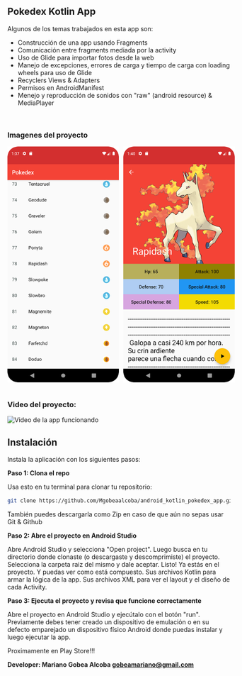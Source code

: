 ## Pokedex Kotlin App

Algunos de los temas trabajados en esta app son: 

- Construcción de una app usando Fragments
- Comunicación entre fragments mediada por la activity
- Uso de Glide para importar fotos desde la web
- Manejo de excepciones, errores de carga y tiempo de carga con loading wheels para uso de Glide
- Recyclers Views & Adapters
- Permisos en AndroidManifest
- Menejo y reproducción de sonidos con "raw" (android resource) & MediaPlayer


<br>

### Imagenes del proyecto

<div style="display:flex;">
  <img src="images/app_pokeapi_1.png" alt="Captura 1" style="margin-right:10px; max-width:50%; height: auto;">
  <img src="images/app_pokeapi_2.png" alt="Captura 2" style= "max-width:50%; height: auto;">
</div>


<br>

### Video del proyecto: 

![Video de la app funcionando]("./videos/device-2023-05-01-230551.mp4")

## Instalación

Instala la aplicación con los siguientes pasos:

**Paso 1: Clona el repo**

Usa esto en tu terminal para clonar tu repositorio:
```bash
git clone https://github.com/Mgobeaalcoba/android_kotlin_pokedex_app.git
```
También puedes descargarla como Zip en caso de que aún no sepas usar Git & Github

**Paso 2: Abre el proyecto en Android Studio**

Abre Android Studio y selecciona "Open project". Luego busca en tu directorio donde clonaste (o descargaste y descomprimiste) el proyecto. Selecciona la carpeta raiz del mismo y dale aceptar. Listo! Ya estás en el proyecto. Y puedas ver como está compuesto. Sus archivos Kotlin para armar la lógica de la app. Sus archivos XML para ver el layout y el diseño de cada Activity.

**Paso 3: Ejecuta el proyecto y revisa que funcione correctamente**

Abre el proyecto en Android Studio y ejecútalo con el botón "run". Previamente debes tener creado un dispositivo de emulación o en su defecto emparejado un dispositivo físico Android donde puedas instalar y luego ejecutar la app.

Proximamente en Play Store!!!

**Developer: Mariano Gobea Alcoba gobeamariano@gmail.com**